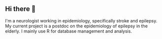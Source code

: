 ## Hi there 👋
I'm a neurologist working in epidemiology, specifically stroke and epilepsy. My current project is a postdoc on the epidemiology of epilepsy in the elderly. I mainly use R for database management and analysis.
<!--
**Borikes/Borikes** is a ✨ _special_ ✨ repository because its `README.md` (this file) appears on your GitHub profile.

Here are some ideas to get you started:

- 🔭 I’m currently working on ...
- 🌱 I’m currently learning ...
- 👯 I’m looking to collaborate on ...
- 🤔 I’m looking for help with ...
- 💬 Ask me about ...
- 📫 How to reach me: ...
- 😄 Pronouns: ...
- ⚡ Fun fact: ...
-->

